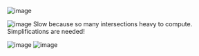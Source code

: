 ![image](https://github.com/user-attachments/assets/82ae6a73-8b60-4a31-8dce-02d74d9bf292)

![image](https://github.com/user-attachments/assets/e0253ca3-8df1-4dab-9d83-6b25e8e1f592)
Slow because so many intersections heavy to compute. Simplifications are needed!

![image](https://github.com/user-attachments/assets/eb0fc0b1-e7bd-401c-87f0-2180bd716c89)
![image](https://github.com/user-attachments/assets/47273c27-8f79-40d8-a3d1-79bf7ba4f75c)

